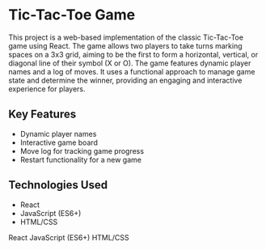 # Tic-Tac-Toe Game

This project is a web-based implementation of the classic Tic-Tac-Toe game using React. The game allows two players to take turns marking spaces on a 3x3 grid, aiming to be the first to form a horizontal, vertical, or diagonal line of their symbol (X or O). The game features dynamic player names and a log of moves. It uses a functional approach to manage game state and determine the winner, providing an engaging and interactive experience for players.

## Key Features
- Dynamic player names
- Interactive game board
- Move log for tracking game progress
- Restart functionality for a new game

## Technologies Used
- React
- JavaScript (ES6+)
- HTML/CSS

React
JavaScript (ES6+)
HTML/CSS
